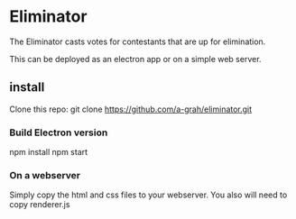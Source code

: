 # Eliminator

The Eliminator casts votes for contestants that are up for elimination.

This can be deployed as an electron app or on a simple web server.

## install

Clone this repo: 
git clone https://github.com/a-grah/eliminator.git

### Build Electron version
npm install
npm start

### On a webserver

Simply copy the html and css files to your webserver.  You also will need to copy renderer.js
